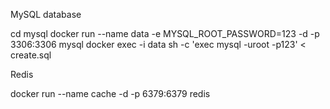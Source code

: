  
MySQL database

cd mysql
docker run --name data -e MYSQL_ROOT_PASSWORD=123 -d -p 3306:3306 mysql
docker exec -i data sh -c 'exec mysql -uroot -p123' < create.sql

Redis

docker run --name cache -d -p 6379:6379 redis

